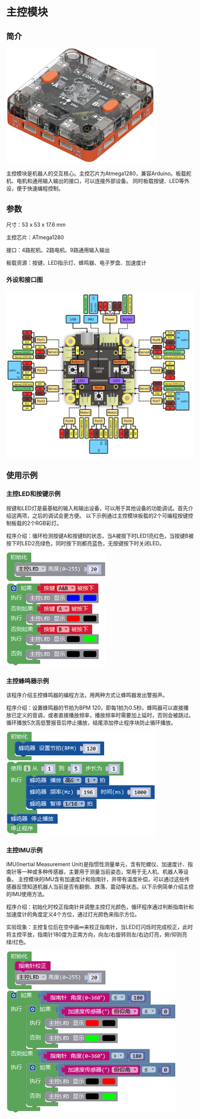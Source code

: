 # 主控模块

## 简介

![](./images/render_controller.png)

主控模块是机器人的交互核心。主控芯片为Atmega1280，兼容Arduino。板载舵机、电机和通用输入输出的接口，可以连接外部设备。
同时板载按键、LED等外设，便于快速编程控制。

## 参数

尺寸：53 x 53 x 17.6 mm

主控芯片：ATmega1280

接口：4路舵机、2路电机、9路通用输入输出

板载资源：按键、LED指示灯、蜂鸣器、电子罗盘、加速度计

### 外设和接口图

![](./images/pinout_controller.png)

## 使用示例

### 主控LED和按键示例

按键和LED灯是最基础的输入和输出设备，可以用于其他设备的功能调试。首先介绍这两项，之后的调试会更方便。
以下示例通过主控模块板载的2个可编程按键控制板载的2个RGB彩灯。

程序介绍：循环检测按键A和按键B的状态，当A被按下时LED1亮红色，当按键B被按下时LED2亮绿色，同时按下则都亮蓝色，无按键按下时关闭LED。

![](./images/Mixly_example_controller_LEDbutton.png)

### 主控蜂鸣器示例

该程序介绍主控蜂鸣器的编程方法，用两种方式让蜂鸣器发出警报声。

程序介绍：设置蜂鸣器的节拍为BPM 120，即每1拍为0.5秒。蜂鸣器可以直接播放已定义的音调，或者直接播放频率，播放频率时需要加上延时，否则会被跳过。
循环播放5次高低警报音后停止播放，结尾添加停止程序块防止循环播放。

![](./images/Mixly_example_controller_buzzer.png)

### 主控IMU示例

IMU(Inertial Measurement Unit)是指惯性测量单元，含有陀螺仪、加速度计、指南针等一种或多种传感器，主要用于测量当前姿态，常用于无人机、机器人等设备。
主控模块的IMU含有加速度计和指南针，并带有温度补偿，可以通过这些传感器反馈知道机器人当前是否有翻倒、跌落、震动等状态。以下示例简单介绍主控的IMU使用方法。

程序介绍：初始化时校正指南针并调整主控灯光颜色，循环程序通过判断指南针和加速度计的角度定义4个方位，通过灯光颜色来指示方位。

实验现象：主控复位后在空中画∞来校正指南针，当LED灯闪烁时完成校正，此时将主控平放，指南针180度为正南方向，向左/右旋转则左/右边灯亮，俯/仰则亮绿/红色。

![](./images/Mixly_example_controller_IMU.png)

